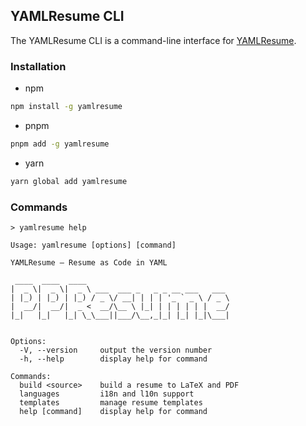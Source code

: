 ## YAMLResume CLI

The YAMLResume CLI is a command-line interface for
[YAMLResume](https://yamlresume.dev).

### Installation

- npm

```bash
npm install -g yamlresume
```

- pnpm

```bash
pnpm add -g yamlresume
```

- yarn

```bash
yarn global add yamlresume
```

### Commands

```
> yamlresume help

Usage: yamlresume [options] [command]

YAMLResume — Resume as Code in YAML

 ____  ____  ____
|  _ \|  _ \|  _ \ ___  ___ _   _ _ __ ___   ___
| |_) | |_) | |_) / _ \/ __| | | | '_ ` _ \ / _ \
|  __/|  __/|  _ <  __/\__ \ |_| | | | | | |  __/
|_|   |_|   |_| \_\___||___/\__,_|_| |_| |_|\___|


Options:
  -V, --version     output the version number
  -h, --help        display help for command

Commands:
  build <source>    build a resume to LaTeX and PDF
  languages         i18n and l10n support
  templates         manage resume templates
  help [command]    display help for command
```